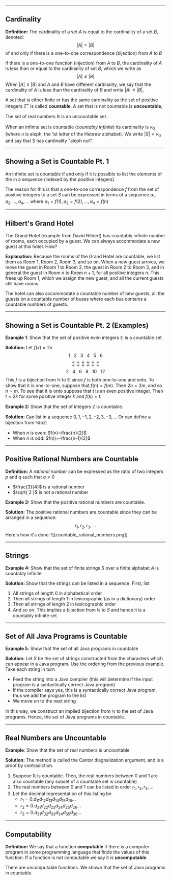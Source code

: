 - - -
## Cardinality
**Definition:** The cardinality of a set $A$ is equal to the cardinality of a set $B$, denoted:
$$|A|=|B|$$
of and only if there is a one-to-one correspondence (bijection) from $A$ to $B$

If there is a one-to-one function (injection) from $A$ to $B$, the cardinality of $A$ is less than or equal to the cardinality of set $B$, which we write as
$$|A|\leq|B|$$
When $|A|\leq|B|$ and $A$ and $B$ have different cardinality, we say that the cardinality of $A$ is less than the cardinality of $B$ and write $|A|\leq|B|$,

A set that is either finite or has the same cardinality as the set of positive integers $\mathbb{Z}^+$ is called **countable**. A set that is not countable is **uncountable**,

The set of real numbers $\mathbb{R}$ is an uncountable set.

When an infinite set is countable (*countably infinite*) its cardinality is $\aleph_{0}$ (where $\aleph$ is aleph, the 1st letter of the Hebrew alphabet). We write $|S|=\aleph_{0}$ and say that S has cardinality "aleph null".

- - -
## Showing a Set is Countable Pt. 1
An infinite set is countable if and only if it is possible to list the elements of the in a sequence (indexed by the positive integers).

The reason for this is that a one-to-one correspondence $f$ from the set of positive integers to a set $S$ can be expressed in terms of a sequence $a_{1},a_{2},\dots,a_{n},\dots$ where $a_{1}=f(1),a_{2}=f(2),\dots,a_{n}=f(n)$

- - -
## Hilbert's Grand Hotel
The Grand Hotel (example from David Hilbert) has countably infinite number of rooms, each occupied by a guest. We can always accommodate a new guest at this hotel. How?

**Explanation:** Because the rooms of the Grand Hotel are countable, we list them as Room 1, Room 2, Room 3, and so on. When a new guest arrives, we move the guest in Room 1 to Room 2, the guest in Room 2 to Room 3, and in general the guest in Room $n$ to Room $n+1$, for all positive integers $n$. This frees up Room 1, which we assign the new guest, and all the current guests still have rooms.

The hotel can also accommodate a countable number of new guests, all the guests on a countable number of buses where each bus contains a countable numbers of guests.

- - -
## Showing a Set is Countable Pt. 2 (Examples)
**Example 1**: Show that the set of positive even integers $\mathbb{E}$ is a countable set

**Solution:** Let $f(x)=2x$
$$1~~~2~~~3~~~4~~~5~~~6$$
$$\updownarrow~\updownarrow~\updownarrow~\updownarrow~\updownarrow~\updownarrow$$
$$2~~~4~~~6~~~8~~~10~~~12$$
This $f$ is a bijection from $\mathbb{N}$ to $\mathbb{E}$ since $f$ is both one-to-one and onto. To show that it is one-to-one, suppose that $f(n)=f(m)$. Then $2n=2m$, and so $n=m$. To see that it is onto suppose that $t$ is an even positive integer. Then $t=2k$ for some positive integer $k$ and $f(k)=t$.

**Example 2:** Show that the set of integers $\mathbb{Z}$ is countable.

**SolutIon**: Can list in a sequence 
$0,1,-1,2,-2,3,-3,\dots$
Or can define a bijection from $\mathbb{N} to \mathbb{Z}$:
- When $n$ is even: $f(n)=\frac{n}{2}$
- When $n$ is odd: $f(n)=-\frac{n-1}{2}$

- - -
## Positive Rational Numbers are Countable
**Definition:** A *rational number* can be expressed as the ratio of two integers $p$ and $q$ such that $q\neq 0$
- $\frac{3}{4}$ is a rational number
- $\sqrt{ 2 }$ is not a rational number

**Example 3:** Show that the positive rational numbers are countable.

**Solution:** The positive rational numbers are countable since they can be arranged in a sequence:
$$r_{1},r_{2},r_{3},\dots$$
Here's how it's done:
![[countable_rational_numbers.png]]

- - -
## Strings
**Example 4:** Show that the set of finite strings $S$ over a finite alphabet $A$ is countably infinite

**SolutIon:** Show that the strings can be listed in a sequence. First, list
1. All strings of length 0 in alphabetical order
2. Then all strings of length 1 in lexicographic (as in a dictionary) order
3. Then all strings of length 2 in lexicographic order
4. And so on.
This implies a bijection from $\mathbb{N}$ to $S$ and hence it is a countably infinite set.

- - -
## Set of All Java Programs is Countable
**Example 5**: Show that the set of all Java programs in countable

**Solution**: Let $S$ be the set of strings constructed from the characters which can appear in a Java program. Use the ordering from the previous example. Take each string in turn
- Feed the string into a Java compiler (this will determine if the input program is a syntactically correct Java program)
- If the compiler says yes, this is a syntactically correct Java program, thus we add the program to the list
- We move on to the next string

In this way, we construct an implied bijection from $\mathbb{N}$ to the set of Java programs. Hence, the set of Java programs in countable.

- - -
## Real Numbers are Uncountable
**Example**: Show that the set of real numbers is uncountable

**Solution:** The method is called the Cantor diagnalization argument, and is a proof by contradiction.
1. Suppose $\mathbb{R}$ is countable. Then, the real numbers between 0 and 1 are also countable (any subset of a countable set is countable)
2. The real numbers between 0 and 1 can be listed in order $r_{1},r_{2},r_{3},\dots$
3. Let the decimal representation of this listing be
	- $r_{1}=0.d_{11}d_{12}d_{13}d_{14}d_{15}d_{16}\dots$
	- $r_{2}=0.d_{21}d_{22}d_{23}d_{24}d_{25}d_{26}\dots$
	- $r_{3}=0.d_{31}d_{32}d_{33}d_{34}d_{35}d_{36}\dots$

- - -
## Computability
**Definition:** We say that a function **computable** if there is a computer program in some programming language that finds the values of this function. If a function is not computable we say it is **uncomputable**.

There are uncomputable functions. We shown that the set of Java programs in countable. 

